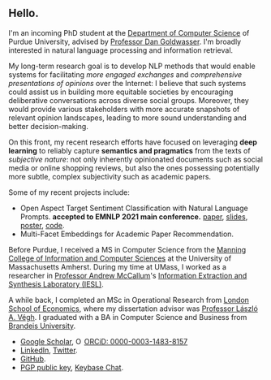 ## Hello.

I'm an incoming PhD student at the [Department of Computer Science](https://www.cs.purdue.edu/) of Purdue University, advised by [Professor Dan Goldwasser](https://www.cs.purdue.edu/homes/dgoldwas/). I'm broadly interested in natural language processing and information retrieval.

My long-term research goal is to develop NLP methods that would enable systems for facilitating *more engaged exchanges* and *comprehensive presentations of opinions* over the Internet: I believe that such systems could assist us in building more equitable societies by encouraging deliberative conversations across diverse social groups. Moreover, they would provide various stakeholders with more accurate snapshots of relevant opinion landscapes, leading to more sound understanding and better decision-making. 

On this front, my recent research efforts have focused on leveraging **deep learning** to reliably capture **semantics and pragmatics** from the texts of *subjective nature*: not only inherently opinionated documents such as social media or online shopping reviews, but also the ones possessing potentially more subtle, complex subjectivity such as academic papers.

Some of my recent projects include:

* Open Aspect Target Sentiment Classification with Natural Language Prompts. **accepted to EMNLP 2021 main conference.** [paper](https://link.iamblogger.net/atscprompts-paper), [slides](https://link.iamblogger.net/atscprompts-slides), [poster](https://link.iamblogger.net/atscprompts-poster), [code](https://link.iamblogger.net/atscprompts).
* Multi-Facet Embeddings for Academic Paper Recommendation.

Before Purdue, I received a MS in Computer Science from the [Manning College of Information and Computer Sciences](https://www.cics.umass.edu/) at the University of Massachusetts Amherst. During my time at UMass, I worked as a researcher in [Professor Andrew McCallum](https://people.cs.umass.edu/~mccallum/)'s [Information Extraction and Synthesis Laboratory (IESL)](http://www.iesl.cs.umass.edu/).

A while back, I completed an MSc in Operational Research from [London School of Economics](https://www.lse.ac.uk), where my dissertation advisor was [Professor László A. Végh](http://personal.lse.ac.uk/veghl/). I graduated with a BA in Computer Science and Business from [Brandeis University](https://www.brandeis.edu/).

* [Google Scholar](https://link.iamblogger.net/google-scholar-ronald), <a itemscope itemtype="https://schema.org/Person" itemprop="sameAs" content="https://orcid.org/0000-0003-1483-8157" href="https://link.iamblogger.net/orcid" target="orcid.widget" rel="me noopener noreferrer"><img src="https://orcid.org/sites/default/files/images/orcid_16x16.png" style="width:1em;margin-right:.2em;" alt="ORCID iD icon">ORCiD: 0000-0003-1483-8157</a>
* [LinkedIn](https://link.iamblogger.net/linkedin), [Twitter](https://link.iamblogger.net/twitter).
* [GitHub](https://link.iamblogger.net/githubrepos).
* [PGP public key](https://link.iamblogger.net/pgppublic), [Keybase Chat](https://link.iamblogger.net/keybase).
